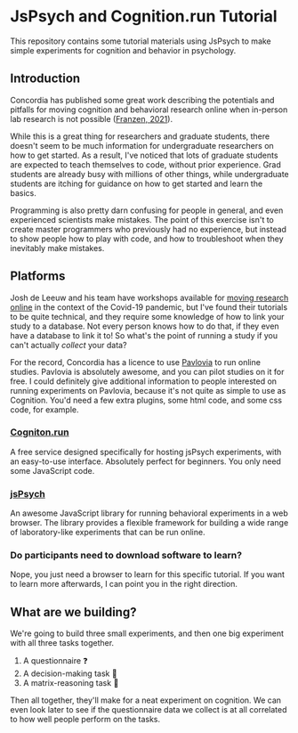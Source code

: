 # JsPsych and Cognition.run Tutorial #

This repository contains some tutorial materials using JsPsych to make simple experiments for cognition and behavior in psychology.

## Introduction ##

Concordia has published some great work describing the potentials and pitfalls for moving cognition and behavioral research online when in-person lab research is not possible ([Franzen, 2021](https://www.researchgate.net/publication/348962122_Best_practice_suggestions_for_successful_online_studies)).

While this is a great thing for researchers and graduate students, there doesn't seem to be much information for undergraduate researchers on how to get started. As a result, I've noticed that lots of graduate students are expected to teach themselves to code, without prior experience. Grad students are already busy with millions of other things, while undergraduate students are itching for guidance on how to get started and learn the basics.

Programming is also pretty darn confusing for people in general, and even experienced scientists make mistakes. The point of this exercise isn't to create master programmers who previously had no experience, but instead to show people how to play with code, and how to troubleshoot when they inevitably make mistakes.

## Platforms ##

Josh de Leeuw and his team have workshops available for [moving research online](https://www.movingresearchonline.info/) in the context of the Covid-19 pandemic, but I've found their tutorials to be quite technical, and they require some knowledge of how to link your study to a database. Not every person knows how to do that, if they even have a database to link it to! So what's the point of running a study if you can't actually *collect* your data?

For the record, Concordia has a licence to use [Pavlovia](https://pavlovia.org/#about) to run online studies. Pavlovia is absolutely awesome, and you can pilot studies on it for free. I could definitely give additional information to people interested on running experiments on Pavlovia, because it's not quite as simple to use as Cognition. You'd need a few extra plugins, some html code, and some css code, for example. 

### [Cogniton.run](https://www.cognition.run/) ###

A free service designed specifically for hosting jsPsych experiments, with an easy-to-use interface. Absolutely perfect for beginners. You only need some JavaScript code.


### [jsPsych](https://www.jspsych.org/) ###

An awesome JavaScript library for running behavioral experiments in a web browser. The library provides a flexible framework for building a wide range of laboratory-like experiments that can be run online.

### Do participants need to download software to learn? ###

Nope, you just need a browser to learn for this specific tutorial. If you want to learn more afterwards, I can point you in the right direction.


## What are we building? ##

We're going to build three small experiments, and then one big experiment with all three tasks together. 

1. A questionnaire :question:
2. A decision-making task :thought_balloon:
3. A matrix-reasoning task :1234:

Then all together, they'll make for a neat experiment on cognition. We can even look later to see if the questionnaire data we collect is at all correlated to how well people perform on the tasks. 


